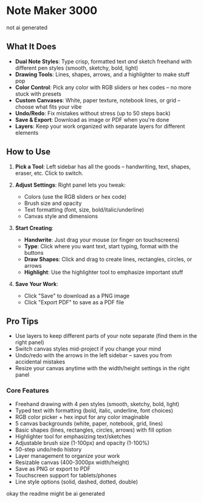 # Note Maker 3000

not ai generated

## What It Does

- **Dual Note Styles**: Type crisp, formatted text *and* sketch freehand with different pen styles (smooth, sketchy, bold, light)
- **Drawing Tools**: Lines, shapes, arrows, and a highlighter to make stuff pop
- **Color Control**: Pick any color with RGB sliders or hex codes – no more stuck with presets
- **Custom Canvases**: White, paper texture, notebook lines, or grid – choose what fits your vibe
- **Undo/Redo**: Fix mistakes without stress (up to 50 steps back)
- **Save & Export**: Download as image or PDF when you're done
- **Layers**: Keep your work organized with separate layers for different elements


## How to Use

1. **Pick a Tool**: Left sidebar has all the goods – handwriting, text, shapes, eraser, etc. Click to switch.
   
2. **Adjust Settings**: Right panel lets you tweak:
   - Colors (use the RGB sliders or hex code)
   - Brush size and opacity
   - Text formatting (font, size, bold/italic/underline)
   - Canvas style and dimensions

3. **Start Creating**:
   - **Handwrite**: Just drag your mouse (or finger on touchscreens)
   - **Type**: Click where you want text, start typing, format with the buttons
   - **Draw Shapes**: Click and drag to create lines, rectangles, circles, or arrows
   - **Highlight**: Use the highlighter tool to emphasize important stuff

4. **Save Your Work**:
   - Click "Save" to download as a PNG image
   - Click "Export PDF" to save as a PDF file


## Pro Tips

- Use layers to keep different parts of your note separate (find them in the right panel)
- Switch canvas styles mid-project if you change your mind
- Undo/redo with the arrows in the left sidebar – saves you from accidental mistakes
- Resize your canvas anytime with the width/height settings in the right panel


### Core Features

- Freehand drawing with 4 pen styles (smooth, sketchy, bold, light)
- Typed text with formatting (bold, italic, underline, font choices)
- RGB color picker + hex input for any color imaginable
- 5 canvas backgrounds (white, paper, notebook, grid, lines)
- Basic shapes (lines, rectangles, circles, arrows) with fill option
- Highlighter tool for emphasizing text/sketches
- Adjustable brush size (1-100px) and opacity (1-100%)
- 50-step undo/redo history
- Layer management to organize your work
- Resizable canvas (400-3000px width/height)
- Save as PNG or export to PDF
- Touchscreen support for tablets/phones
- Line style options (solid, dashed, dotted, double)


okay the readme might be ai generated
